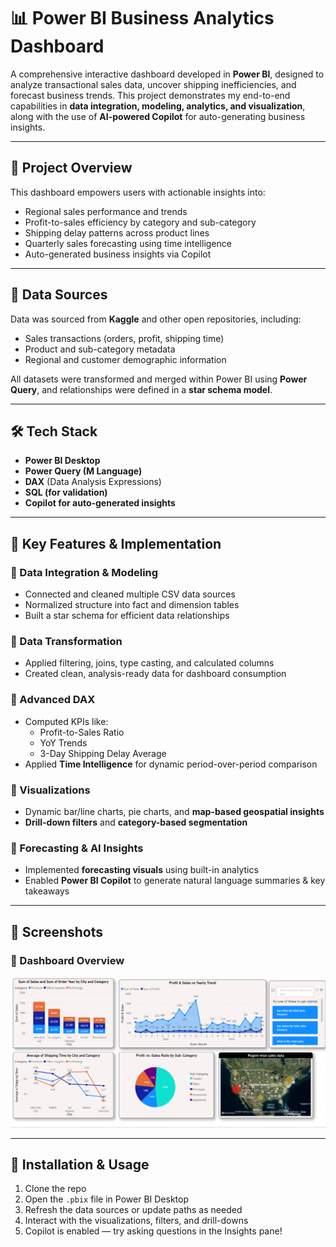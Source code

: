 
# 📊 Power BI Business Analytics Dashboard

A comprehensive interactive dashboard developed in **Power BI**, designed to analyze transactional sales data, uncover shipping inefficiencies, and forecast business trends. This project demonstrates my end-to-end capabilities in **data integration, modeling, analytics, and visualization**, along with the use of **AI-powered Copilot** for auto-generating business insights.

---

## 🧠 Project Overview

This dashboard empowers users with actionable insights into:

- Regional sales performance and trends  
- Profit-to-sales efficiency by category and sub-category  
- Shipping delay patterns across product lines  
- Quarterly sales forecasting using time intelligence  
- Auto-generated business insights via Copilot

---

## 📂 Data Sources

Data was sourced from **Kaggle** and other open repositories, including:

- Sales transactions (orders, profit, shipping time)  
- Product and sub-category metadata  
- Regional and customer demographic information  

All datasets were transformed and merged within Power BI using **Power Query**, and relationships were defined in a **star schema model**.

---

## 🛠️ Tech Stack

- **Power BI Desktop**  
- **Power Query (M Language)**  
- **DAX** (Data Analysis Expressions)  
- **SQL (for validation)**  
- **Copilot for auto-generated insights**

---

## 🔧 Key Features & Implementation

### 🔹 Data Integration & Modeling
- Connected and cleaned multiple CSV data sources
- Normalized structure into fact and dimension tables
- Built a star schema for efficient data relationships

### 🔹 Data Transformation
- Applied filtering, joins, type casting, and calculated columns
- Created clean, analysis-ready data for dashboard consumption

### 🔹 Advanced DAX
- Computed KPIs like:
  - Profit-to-Sales Ratio  
  - YoY Trends  
  - 3-Day Shipping Delay Average  
- Applied **Time Intelligence** for dynamic period-over-period comparison

### 🔹 Visualizations
- Dynamic bar/line charts, pie charts, and **map-based geospatial insights**
- **Drill-down filters** and **category-based segmentation**

### 🔹 Forecasting & AI Insights
- Implemented **forecasting visuals** using built-in analytics
- Enabled **Power BI Copilot** to generate natural language summaries & key takeaways

---

## 📸 Screenshots

### 🔻 Dashboard Overview
![Main Dashboard](dashboard.png)



---

## 🚀 Installation & Usage

1. Clone the repo  
2. Open the `.pbix` file in Power BI Desktop  
3. Refresh the data sources or update paths as needed  
4. Interact with the visualizations, filters, and drill-downs  
5. Copilot is enabled — try asking questions in the Insights pane!




                                                                                                             
